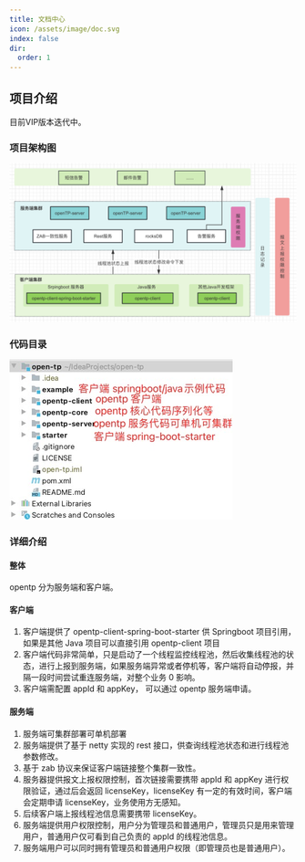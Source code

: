 ```yaml
---
title: 文档中心
icon: /assets/image/doc.svg
index: false
dir:
  order: 1
---
```


<!-- <Catalog /> -->

## 项目介绍
目前VIP版本迭代中。

### 项目架构图

![项目架构图](architecture.png)

### 代码目录

![代码目录](code.jpg)


### 详细介绍
#### 整体
opentp 分为服务端和客户端。  
#### 客户端
1. 客户端提供了 opentp-client-spring-boot-starter 供 Springboot 项目引用，如果是其他 Java 项目可以直接引用 opentp-client 项目  
2. 客户端代码非常简单，只是启动了一个线程监控线程池，然后收集线程池的状态，进行上报到服务端，如果服务端异常或者停机等，客户端将自动停报，并隔一段时间尝试重连服务端，对整个业务 0 影响。  
3. 客户端需配置 appId 和 appKey， 可以通过 opentp 服务端申请。
#### 服务端
1. 服务端可集群部署可单机部署
2. 服务端提供了基于 netty 实现的 rest 接口，供查询线程池状态和进行线程池参数修改。
3. 基于 zab 协议来保证客户端链接整个集群一致性。
4. 服务器提供报文上报权限控制，首次链接需要携带 appId 和 appKey 进行权限验证，通过后会返回 licenseKey，licenseKey 有一定的有效时间，客户端会定期申请 licenseKey，业务使用方无感知。 
5. 后续客户端上报线程池信息需要携带 licenseKey。
6. 服务端提供用户权限控制，用户分为管理员和普通用户，管理员只是用来管理用户，普通用户仅可看到自己负责的 appId 的线程池信息。
7. 服务端用户可以同时拥有管理员和普通用户权限（即管理员也是普通用户）。 
